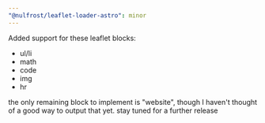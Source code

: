```yaml
---
"@nulfrost/leaflet-loader-astro": minor
---
```


Added support for these leaflet blocks:

- ul/li
- math
- code
- img
- hr

the only remaining block to implement is "website", though I haven't thought of a good way to output that yet. stay tuned for a further release
